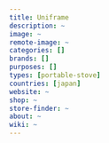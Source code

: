 ```yaml
---
title: Uniframe
description: ~
image: ~
remote-image: ~
categories: []
brands: []
purposes: []
types: [portable-stove]
countries: [japan]
website: ~
shop: ~
store-finder: ~
about: ~
wiki: ~
---
```

